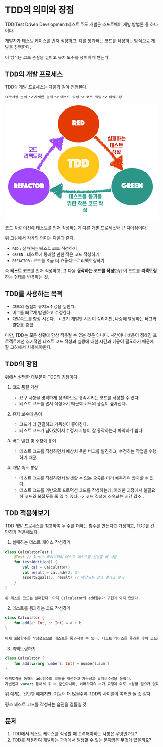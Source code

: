 # TDD의 의미와 장점

TDD(Test Driven Development)테스트 주도 개발은 소프트웨어 개발 방법론 중 하나이다.

개발자가 테스트 케이스를 먼저 작성하고, 이를 통과하는 코드를 작성하는 방식으로 개발을 진행한다.

이 방식은 코드 품질을 높이고 유지 보수를 용이하게 만든다.

## TDD의 개발 프로세스
TDD의 개발 프로세스는 다음과 같이 진행된다.

`요구사항 분석` -> `자세한 설계` -> `테스트 작성` -> `코드 작성` -> `리팩토링`


![img.png](img.png)

코드 작성 이전에 테스트를 먼저 작성하는게 다른 개발 프로세스와 큰 차이점이다.

위 그림에서 각각의 의미는 다음과 같다.
- `RED` : 실패하는 테스트 코드 작성하기
- `GREEN` : 테스트에 통과할 만한 작은 코드 작성하기
- `REFACTOR` : 코드를 조금 더 효율적으로 리팩토링하기

즉 **테스트 코드**를 먼저 작성하고, 그 다음 **동작하는 코드를 작성**한뒤 이 코드를 **리팩토링**하는 형태를 반복하는 것.

## TDD를 사용하는 목적
- 코드의 품질과 유지보수성을 높힌다.
- 버그를 빠르게 발견하고 수정한다.
- 개발속도를 향상 시킨다. -> 초기 개발엔 시간이 걸리지만, 나중에 발생하는 버그와 결함을 줄임.

다만, TDD는 모든 상황에 항상 적용될 수 있는 것은 아니다. 시간이나 비용이 정해진 프로젝트에선 추가적인 테스트 코드 작성과
실행에 대한 시간과 비용이 필요하기 때문에 잘 고려해서 사용해야한다.

## TDD의 장점
위에서 설명한 대부분이 TDD의 장점이다.

1. 코드 품질 개선

   - 요구 사항을 명확하게 정의하므로 충족시키는 코드를 작성할 수 있다.
   - 테스트 코드를 먼저 작성하기 때문에 코드의 품질이 높아진다.
   

2. 유지 보수에 용이

    - 코드가 더 간결하고 가독성이 좋아진다.
    - 테스트 코드가 남아있어서 수정시 기능이 잘 동작하는지 파악하기 쉽다.


3. 버그 발견 및 수정에 용이

    - 테스트 코드를 작성하면서 예상치 못한 버그를 발견하고, 수정하는 작업을 수행하기 때문.


4. 개발 속도 향상

    - 테스트 코드를 작성하면서 발생할 수 있는 오류를 미리 예측하여 방지할 수 있다.
    - 테스트 코드를 기반으로 프로덕션 코드를 작성하는데, 이러한 과정에서 불필요한 코드와 복잡도를 줄 일 수 있다. -> 코드 작성에 소요되는 시간 감소 .


## TDD 적용해보기
TDD 개발 프로세스를 참고하여 두 수를 더하는 함수를 만든다고 가정하고, TDD를 간단하게 적용해보자.

1. 실패하는 테스트 케이스 작성하기

```kotlin
class CalculatorTest {
    @Test // Junit 라이브러리 테스트 메소드를 선언할 때 사용
    fun testAddition() {
        val cal = Calculator()
        val result = cal.add(2, 3)
        assertEquals(5, result) // 예상되는 값과 결과값 넣기
    }
}

위 테스트 코드는 실패한다. 아직 Calculator의 add함수가 구현이 되지 않았다.
```



2. 테스트를 통과하는 코드 작성하기

```kotlin
class Calculator {
    fun add(a: Int, b: Int) = a + b
}

이제 add함수를 작성했으므로 테스트를 통과시킬 수 있다. 테스트 케이스를 통과한 후에 코드를 리팩토링할 수 있다.
```


3. 리팩토링하기

```kotlin
class Calculator {
    fun add(vararg numbers: Int) = numbers.sum()
}

리팩토링을 통해서 add함수의 코드를 개선하고 가독성과 유지보수성을 높혔다.
가변인자 vararg 통해서 두 수 뿐만아니라, 여러가지의 수가 요청이 와도 수정할 필요가 없다.
```


위 예제는 간단한 예제지만, 기능이 더 많을수록 TDD의 사이클이 여러번 돌 것 같다.

평소 테스트 코드를 작성하는 습관을 길들일 것.


## 문제
1. TDD에서 테스트 케이스를 작성할 때 고려해야하는 사항은 무엇인가요?
2. TDD를 적용하여 개발하는 과정에서 발생할 수 있는 문제점은 무엇이 있을까요?


